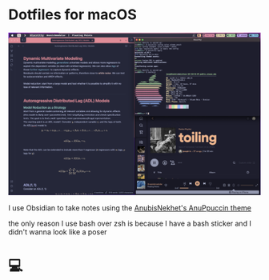 # Dotfiles for macOS

![screenshot!](img "sample screenshot, catppuccin scheme")

I use Obsidian to take notes using the [AnubisNekhet's AnuPpuccin theme](https://github.com/AnubisNekhet/AnuPpuccin)

the only reason I use bash over zsh is because I have a bash sticker and I didn't wanna look like a poser

# 💻
